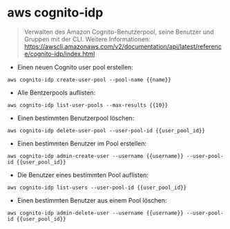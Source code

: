 # aws cognito-idp

> Verwalten des Amazon Cognito-Benutzerpool, seine Benutzer und Gruppen mit der CLI.
> Weitere Informationen: <https://awscli.amazonaws.com/v2/documentation/api/latest/reference/cognito-idp/index.html>

- Einen neuen Cognito user pool erstellen:

`aws cognito-idp create-user-pool --pool-name {{name}}`

- Alle Bentzerpools auflisten:

`aws cognito-idp list-user-pools --max-results {{10}}`

- Einen bestimmten Benutzerpool löschen:

`aws cognito-idp delete-user-pool --user-pool-id {{user_pool_id}}`

- Einen bestimmten Benutzer im Pool erstellen:

`aws cognito-idp admin-create-user --username {{username}} --user-pool-id {{user_pool_id}}`

- Die Benutzer eines bestimmten Pool auflisten:

`aws cognito-idp list-users --user-pool-id {{user_pool_id}}`

- Einen bestimmten Benutzer aus einem Pool löschen:

`aws cognito-idp admin-delete-user --username {{username}} --user-pool-id {{user_pool_id}}`
